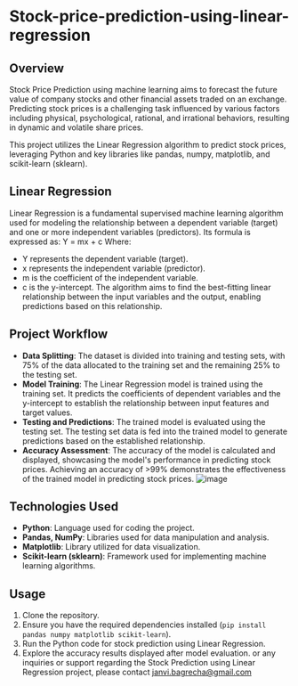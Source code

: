 # Stock-price-prediction-using-linear-regression

## Overview
Stock Price Prediction using machine learning aims to forecast the future value of company stocks and other financial assets traded on an exchange. Predicting stock prices is a challenging task influenced by various factors including physical, psychological, rational, and irrational behaviors, resulting in dynamic and volatile share prices.

This project utilizes the Linear Regression algorithm to predict stock prices, leveraging Python and key libraries like pandas, numpy, matplotlib, and scikit-learn (sklearn).

## Linear Regression
Linear Regression is a fundamental supervised machine learning algorithm used for modeling the relationship between a dependent variable (target) and one or more independent variables (predictors). Its formula is expressed as: Y = mx + c
Where:
- Y represents the dependent variable (target).
- x represents the independent variable (predictor).
- m is the coefficient of the independent variable.
- c is the y-intercept.
The algorithm aims to find the best-fitting linear relationship between the input variables and the output, enabling predictions based on this relationship.

## Project Workflow
- **Data Splitting**: The dataset is divided into training and testing sets, with 75% of the data allocated to the training set and the remaining 25% to the testing set.
- **Model Training**: The Linear Regression model is trained using the training set. It predicts the coefficients of dependent variables and the y-intercept to establish the relationship between input features and target values.
- **Testing and Predictions**: The trained model is evaluated using the testing set. The testing set data is fed into the trained model to generate predictions based on the established relationship.
- **Accuracy Assessment**: The accuracy of the model is calculated and displayed, showcasing the model's performance in predicting stock prices. Achieving an accuracy of >99% demonstrates the effectiveness of the trained model in predicting stock prices.
![image](https://github.com/JanviBagrecha/Stock-prediction/assets/111588269/05a57edb-717e-4b42-a269-812e04a6ef04)

## Technologies Used
- **Python**: Language used for coding the project.
- **Pandas, NumPy**: Libraries used for data manipulation and analysis.
- **Matplotlib**: Library utilized for data visualization.
- **Scikit-learn (sklearn)**: Framework used for implementing machine learning algorithms.

## Usage
1. Clone the repository.
2. Ensure you have the required dependencies installed (`pip install pandas numpy matplotlib scikit-learn`).
3. Run the Python code for stock prediction using Linear Regression.
4. Explore the accuracy results displayed after model evaluation.
or any inquiries or support regarding the Stock Prediction using Linear Regression project, please contact janvi.bagrecha@gmail.com
